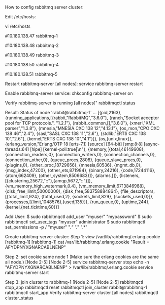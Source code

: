 How to config rabbitmq server cluster:

Edit /etc/hosts:

vi /etc/hosts

#10.180.138.47  rabbitmq-1

#10.180.138.48  rabbitmq-2

#10.180.138.49  rabbitmq-3

#10.180.138.50  rabbitmq-4

#10.180.138.51  rabbitmq-5



Restart rabbitmq-server [all nodes]:
service rabbitmq-server restart

Enable rabbitmq-server service:
chkconfig rabbitmq-server on

Verify rabbitmq-server is running [all nodes]"
rabbitmqctl status

Result:
Status of node 'rabbit@rabbitmq-1' ...
[{pid,2163},
 {running_applications,[{rabbit,"RabbitMQ","3.6.0"},
                        {ranch,"Socket acceptor pool for TCP protocols.",
                               "1.2.1"},
                        {rabbit_common,[],"3.6.0"},
                        {xmerl,"XML parser","1.3.8"},
                        {mnesia,"MNESIA  CXC 138 12","4.13.1"},
                        {os_mon,"CPO  CXC 138 46","2.4"},
                        {sasl,"SASL  CXC 138 11","2.6"},
                        {stdlib,"ERTS  CXC 138 10","2.6"},
                        {kernel,"ERTS  CXC 138 10","4.1"}]},
 {os,{unix,linux}},
 {erlang_version,"Erlang/OTP 18 [erts-7.1] [source] [64-bit] [smp:8:8] [async-threads:64] [hipe] [kernel-poll:true]\n"},
 {memory,[{total,46149608},
          {connection_readers,0},
          {connection_writers,0},
          {connection_channels,0},
          {connection_other,0},
          {queue_procs,2808},
          {queue_slave_procs,0},
          {plugins,0},
          {other_proc,18729656},
          {mnesia,60536},
          {mgmt_db,0},
          {msg_index,47200},
          {other_ets,871984},
          {binary,24216},
          {code,17244116},
          {atom,662409},
          {other_system,8506683}]},
 {alarms,[]},
 {listeners,[{clustering,25672,"::"},{amqp,5672,"::"}]},
 {vm_memory_high_watermark,0.4},
 {vm_memory_limit,6713846988},
 {disk_free_limit,50000000},
 {disk_free,583758884864},
 {file_descriptors,[{total_limit,924},
                    {total_used,2},
                    {sockets_limit,829},
                    {sockets_used,0}]},
 {processes,[{limit,1048576},{used,135}]},
 {run_queue,0},
 {uptime,244},
 {kernel,{net_ticktime,60}}]


Add User:
$ sudo rabbitmqctl add_user "myuser" "mypassword"
$ sudo rabbitmqctl set_user_tags "myuser" administrator
$ sudo rabbitmqctl set_permissions -p / "myuser" ".*" ".*" ".*"

Create rabbitmq-server cluster:
Step 1:
view /var/lib/rabbitmq/.erlang.cookie [rabbitmq-1]
[rabbitmq-1]
cat /var/lib/rabbitmq/.erlang.cookie
"Result = AFYDPNYXGNARCABLNENP"

Step 2:
set cookie same node 1 (Make sure the erlang cookies are the same all node.) [Node 2-5]
[Node 2-5]
service rabbitmq-server stop
echo -n "AFYDPNYXGNARCABLNENP" > /var/lib/rabbitmq/.erlang.cookie
service rabbitmq-server start

Step 3:
join cluster to rabbitmq-1 [Node 2-5]
[Node 2-5]
rabbitmqctl stop_app
rabbitmqctl reset
rabbitmqctl join_cluster rabbit@rabbitmq-1
rabbitmqctl start_app
Verify rabbitmq-server cluster [all nodes]
rabbitmqctl cluster_status
